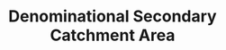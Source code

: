 ---
schema: default
title: Denominational Secondary Catchment Area
organization: Renfrewshire Council
notes: >-
    Education
resources:
  - name: Denominational Secondary Catchment Area FEATURE LAYER
  - url: >-
      
  - format: FEATURE LAYER
license: 
category:

  - Education
  - Open Data
  - School
  - Nursery
  - ASN
  - Learning
  - Catchment Areas
maintainer: Renfrewshire Council
maintainer_email: someone@example.com
---